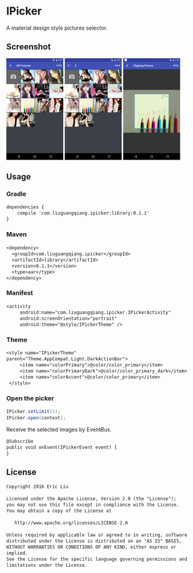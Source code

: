 IPicker
======================================
A material design style pictures selector.

## Screenshot
<img src="arts/1.png" width="30%"> <img src="arts/2.png" width="30%"> <img src="arts/clipping.png" width="30%">

## Usage
### Gradle

```
dependencies {
   	compile 'com.liuguangqiang.ipicker:library:0.1.1'
}
```

### Maven
```
<dependency>
  <groupId>com.liuguangqiang.ipicker</groupId>
  <artifactId>library</artifactId>
  <version>0.1.1</version>
  <type>aar</type>
</dependency>
```

### Manifest

```
<activity
     android:name="com.liuguangqiang.ipicker.IPickerActivity"
     android:screenOrientation="portrait"
     android:theme="@style/IPickerTheme" />
```

### Theme
```
<style name="IPickerTheme" parent="Theme.AppCompat.Light.DarkActionBar">
     <item name="colorPrimary">@color/color_primary</item>
     <item name="colorPrimaryDark">@color/color_primary_dark</item>
     <item name="colorAccent">@color/color_primary</item>
 </style>
```

### Open the picker
```java
IPicker.setLimit(1);
IPicker.open(context);
```

Receive the selected images by EventBus.

```
@Subscribe
public void onEvent(IPickerEvent event) {
}
```

## License

    Copyright 2016 Eric Liu

    Licensed under the Apache License, Version 2.0 (the "License");
    you may not use this file except in compliance with the License.
    You may obtain a copy of the License at

       http://www.apache.org/licenses/LICENSE-2.0

    Unless required by applicable law or agreed to in writing, software
    distributed under the License is distributed on an "AS IS" BASIS,
    WITHOUT WARRANTIES OR CONDITIONS OF ANY KIND, either express or implied.
    See the License for the specific language governing permissions and
    limitations under the License.